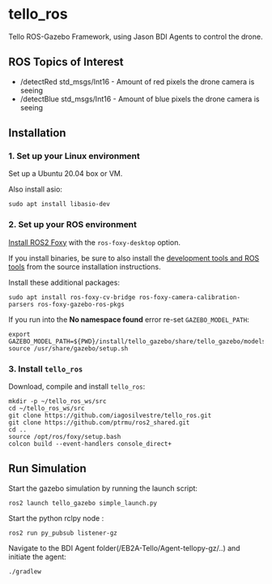 # tello_ros
Tello ROS-Gazebo Framework, using Jason BDI Agents to control the drone.

## ROS Topics of Interest
- /detectRed	std_msgs/Int16		- Amount of red pixels the drone camera is seeing
- /detectBlue	std_msgs/Int16		- Amount of blue pixels the drone camera is seeing

## Installation

### 1. Set up your Linux environment

Set up a Ubuntu 20.04 box or VM.

Also install asio:
~~~
sudo apt install libasio-dev
~~~

### 2. Set up your ROS environment

[Install ROS2 Foxy](https://docs.ros.org/) with the `ros-foxy-desktop` option.

If you install binaries, be sure to also install the 
[development tools and ROS tools](https://docs.ros.org/en/foxy/Installation/Ubuntu-Development-Setup.html)
from the source installation instructions.

Install these additional packages:
~~~
sudo apt install ros-foxy-cv-bridge ros-foxy-camera-calibration-parsers ros-foxy-gazebo-ros-pkgs
~~~

If you run into the **No namespace found** error re-set `GAZEBO_MODEL_PATH`:

    export GAZEBO_MODEL_PATH=${PWD}/install/tello_gazebo/share/tello_gazebo/models
    source /usr/share/gazebo/setup.sh

### 3. Install `tello_ros`

Download, compile and install `tello_ros`:
~~~
mkdir -p ~/tello_ros_ws/src
cd ~/tello_ros_ws/src
git clone https://github.com/iagosilvestre/tello_ros.git
git clone https://github.com/ptrmu/ros2_shared.git
cd ..
source /opt/ros/foxy/setup.bash
colcon build --event-handlers console_direct+
~~~

## Run Simulation
Start the gazebo simulation by running the launch script:
~~~
ros2 launch tello_gazebo simple_launch.py 
~~~
Start the python rclpy node :
~~~
ros2 run py_pubsub listener-gz
~~~
Navigate to the BDI Agent folder(/EB2A-Tello/Agent-tellopy-gz/..) and initiate the agent:
~~~
./gradlew
~~~


